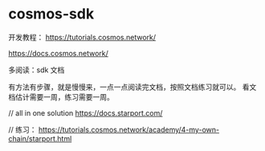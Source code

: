 # cosmos-sdk

开发教程：
https://tutorials.cosmos.network/

https://docs.cosmos.network/

多阅读：sdk 文档

有方法有步骤，就是慢慢来，一点一点阅读完文档，按照文档练习就可以。
看文档估计需要一周，练习需要一周。

// all in one solution
https://docs.starport.com/

// 练习：
https://tutorials.cosmos.network/academy/4-my-own-chain/starport.html
